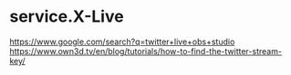 # service.X-Live
https://www.google.com/search?q=twitter+live+obs+studio https://www.own3d.tv/en/blog/tutorials/how-to-find-the-twitter-stream-key/
